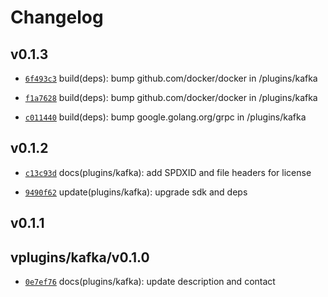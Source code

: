 # Changelog

## v0.1.3

* [`6f493c3`](https://github.com/falcosecurity/plugins/commit/6f493c3d) build(deps): bump github.com/docker/docker in /plugins/kafka

* [`f1a7628`](https://github.com/falcosecurity/plugins/commit/f1a7628d) build(deps): bump github.com/docker/docker in /plugins/kafka

* [`c011440`](https://github.com/falcosecurity/plugins/commit/c011440f) build(deps): bump google.golang.org/grpc in /plugins/kafka


## v0.1.2

* [`c13c93d`](https://github.com/falcosecurity/plugins/commit/c13c93df) docs(plugins/kafka): add SPDXID and file headers for license

* [`9490f62`](https://github.com/falcosecurity/plugins/commit/9490f626) update(plugins/kafka): upgrade sdk and deps


## v0.1.1


## vplugins/kafka/v0.1.0

* [`0e7ef76`](https://github.com/falcosecurity/plugins/commit/0e7ef769) docs(plugins/kafka): update description and contact


